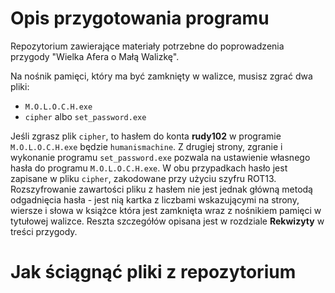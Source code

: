 # Opis przygotowania programu
Repozytorium zawierające materiały potrzebne do poprowadzenia przygody "Wielka Afera o Małą Walizkę".

Na nośnik pamięci, który ma być zamknięty w walizce, musisz zgrać dwa pliki:
- `M.O.L.O.C.H.exe`
- `cipher` albo `set_password.exe`

Jeśli zgrasz plik `cipher`, to hasłem do konta **rudy102** w programie `M.O.L.O.C.H.exe` będzie `humanismachine`. Z drugiej strony, zgranie i wykonanie programu `set_password.exe` pozwala na ustawienie własnego hasła do programu `M.O.L.O.C.H.exe`. W obu przypadkach hasło jest zapisane w pliku `cipher`, zakodowane przy użyciu szyfru ROT13. Rozszyfrowanie zawartości pliku z hasłem nie jest jednak główną metodą odgadnięcia hasła - jest nią kartka z liczbami wskazującymi na strony, wiersze i słowa w książce która jest zamknięta wraz z nośnikiem pamięci w tytułowej walizce. Reszta szczegółów opisana jest w rozdziale **Rekwizyty** w treści przygody.

# Jak ściągnąć pliki z repozytorium
